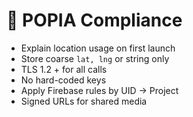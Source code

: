 # 🔐 POPIA Compliance

- Explain location usage on first launch
- Store coarse `lat, lng` or string only
- TLS 1.2 + for all calls
- No hard-coded keys
- Apply Firebase rules by UID → Project
- Signed URLs for shared media
